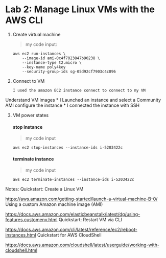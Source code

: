 # Lab 2: Manage Linux VMs with the AWS CLI


 1. Create virtual machine

    > my code input:
    ```
    aws ec2 run-instances \
        --image-id ami-0c4f7023847b90238 \
        --instance-type t2.micro \
        --key-name poly4key
        --security-group-ids sg-05d92cf7903c4c896
    ```
2. Connect to VM
    ```
    I used the amazon EC2 instance connect to connect to my VM
    ```
  Understand VM images
    * I Launched an instance and select a Community AMI configure the instance
    * I connected the instance with SSH

 3. VM power states
    #### stop instance
    > my code input
    ```
    aws ec2 stop-instances --instance-ids i-5203422c
    ```
    #### terminate instance
    > my code input
    ```
    aws ec2 terminate-instances --instance-ids i-5203422c
    ```



Notes:
Quickstart: Create a Linux VM

https://aws.amazon.com/getting-started/launch-a-virtual-machine-B-0/
Using a custom Amazon machine image (AMI)

https://docs.aws.amazon.com/elasticbeanstalk/latest/dg/using-features.customenv.html
Quickstart: Restart VM via CLI

https://docs.aws.amazon.com/cli/latest/reference/ec2/reboot-instances.html
Quickstart for AWS CloudShell

https://docs.aws.amazon.com/cloudshell/latest/userguide/working-with-cloudshell.html